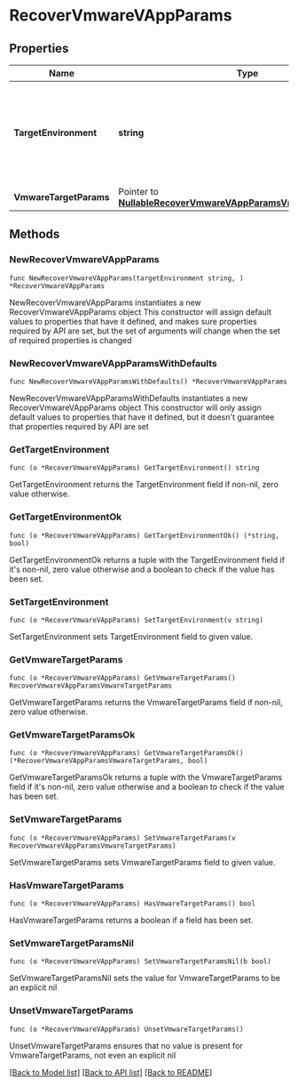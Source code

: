 # RecoverVmwareVAppParams

## Properties

Name | Type | Description | Notes
------------ | ------------- | ------------- | -------------
**TargetEnvironment** | **string** | Specifies the environment of the recovery target. The corresponding params below must be filled out. | 
**VmwareTargetParams** | Pointer to [**NullableRecoverVmwareVAppParamsVmwareTargetParams**](RecoverVmwareVAppParamsVmwareTargetParams.md) |  | [optional] 

## Methods

### NewRecoverVmwareVAppParams

`func NewRecoverVmwareVAppParams(targetEnvironment string, ) *RecoverVmwareVAppParams`

NewRecoverVmwareVAppParams instantiates a new RecoverVmwareVAppParams object
This constructor will assign default values to properties that have it defined,
and makes sure properties required by API are set, but the set of arguments
will change when the set of required properties is changed

### NewRecoverVmwareVAppParamsWithDefaults

`func NewRecoverVmwareVAppParamsWithDefaults() *RecoverVmwareVAppParams`

NewRecoverVmwareVAppParamsWithDefaults instantiates a new RecoverVmwareVAppParams object
This constructor will only assign default values to properties that have it defined,
but it doesn't guarantee that properties required by API are set

### GetTargetEnvironment

`func (o *RecoverVmwareVAppParams) GetTargetEnvironment() string`

GetTargetEnvironment returns the TargetEnvironment field if non-nil, zero value otherwise.

### GetTargetEnvironmentOk

`func (o *RecoverVmwareVAppParams) GetTargetEnvironmentOk() (*string, bool)`

GetTargetEnvironmentOk returns a tuple with the TargetEnvironment field if it's non-nil, zero value otherwise
and a boolean to check if the value has been set.

### SetTargetEnvironment

`func (o *RecoverVmwareVAppParams) SetTargetEnvironment(v string)`

SetTargetEnvironment sets TargetEnvironment field to given value.


### GetVmwareTargetParams

`func (o *RecoverVmwareVAppParams) GetVmwareTargetParams() RecoverVmwareVAppParamsVmwareTargetParams`

GetVmwareTargetParams returns the VmwareTargetParams field if non-nil, zero value otherwise.

### GetVmwareTargetParamsOk

`func (o *RecoverVmwareVAppParams) GetVmwareTargetParamsOk() (*RecoverVmwareVAppParamsVmwareTargetParams, bool)`

GetVmwareTargetParamsOk returns a tuple with the VmwareTargetParams field if it's non-nil, zero value otherwise
and a boolean to check if the value has been set.

### SetVmwareTargetParams

`func (o *RecoverVmwareVAppParams) SetVmwareTargetParams(v RecoverVmwareVAppParamsVmwareTargetParams)`

SetVmwareTargetParams sets VmwareTargetParams field to given value.

### HasVmwareTargetParams

`func (o *RecoverVmwareVAppParams) HasVmwareTargetParams() bool`

HasVmwareTargetParams returns a boolean if a field has been set.

### SetVmwareTargetParamsNil

`func (o *RecoverVmwareVAppParams) SetVmwareTargetParamsNil(b bool)`

 SetVmwareTargetParamsNil sets the value for VmwareTargetParams to be an explicit nil

### UnsetVmwareTargetParams
`func (o *RecoverVmwareVAppParams) UnsetVmwareTargetParams()`

UnsetVmwareTargetParams ensures that no value is present for VmwareTargetParams, not even an explicit nil

[[Back to Model list]](../README.md#documentation-for-models) [[Back to API list]](../README.md#documentation-for-api-endpoints) [[Back to README]](../README.md)


